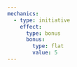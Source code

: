 ```yaml
---
mechanics:
  - type: initiative
    effect:
      type: bonus
      bonus:
        type: flat
        value: 5
---
```

